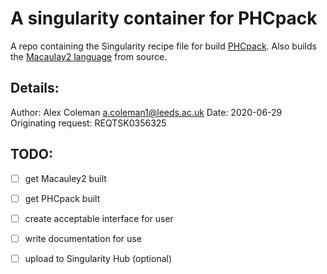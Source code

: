 # A singularity container for PHCpack

A repo containing the Singularity recipe file for build [PHCpack](https://github.com/janverschelde/PHCpack/). Also builds
the [Macaulay2 language](https://github.com/Macaulay2/M2) from source.

## Details:

Author: Alex Coleman <a.coleman1@leeds.ac.uk>
Date: 2020-06-29
Originating request: REQTSK0356325

## TODO:

- [ ] get Macauley2 built 
- [ ] get PHCpack built
- [ ] create acceptable interface for user
- [ ] write documentation for use
- [ ] upload to Singularity Hub (optional)

